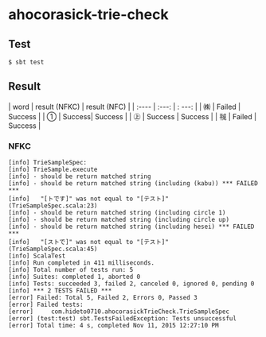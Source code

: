 # ahocorasick-trie-check

## Test
`$ sbt test`

## Result

| word  | result (NFKC) | result (NFC) |
| :---- | :---:  | : ---: |
| ㈱ | Failed | Success |
| ① | Success| Success |
| ㊤ | Success | Success |
| ㍻ | Failed | Success |

### NFKC

```
[info] TrieSampleSpec:
[info] TrieSample.execute
[info] - should be return matched string
[info] - should be return matched string (including (kabu)) *** FAILED ***
[info]   "[トです]" was not equal to "[テスト]" (TrieSampleSpec.scala:23)
[info] - should be return matched string (including circle 1)
[info] - should be return matched string (including circle up)
[info] - should be return matched string (including hesei) *** FAILED ***
[info]   "[ストで]" was not equal to "[テスト]" (TrieSampleSpec.scala:45)
[info] ScalaTest
[info] Run completed in 411 milliseconds.
[info] Total number of tests run: 5
[info] Suites: completed 1, aborted 0
[info] Tests: succeeded 3, failed 2, canceled 0, ignored 0, pending 0
[info] *** 2 TESTS FAILED ***
[error] Failed: Total 5, Failed 2, Errors 0, Passed 3
[error] Failed tests:
[error] 	com.hideto0710.ahocorasickTrieCheck.TrieSampleSpec
[error] (test:test) sbt.TestsFailedException: Tests unsuccessful
[error] Total time: 4 s, completed Nov 11, 2015 12:27:10 PM
```

